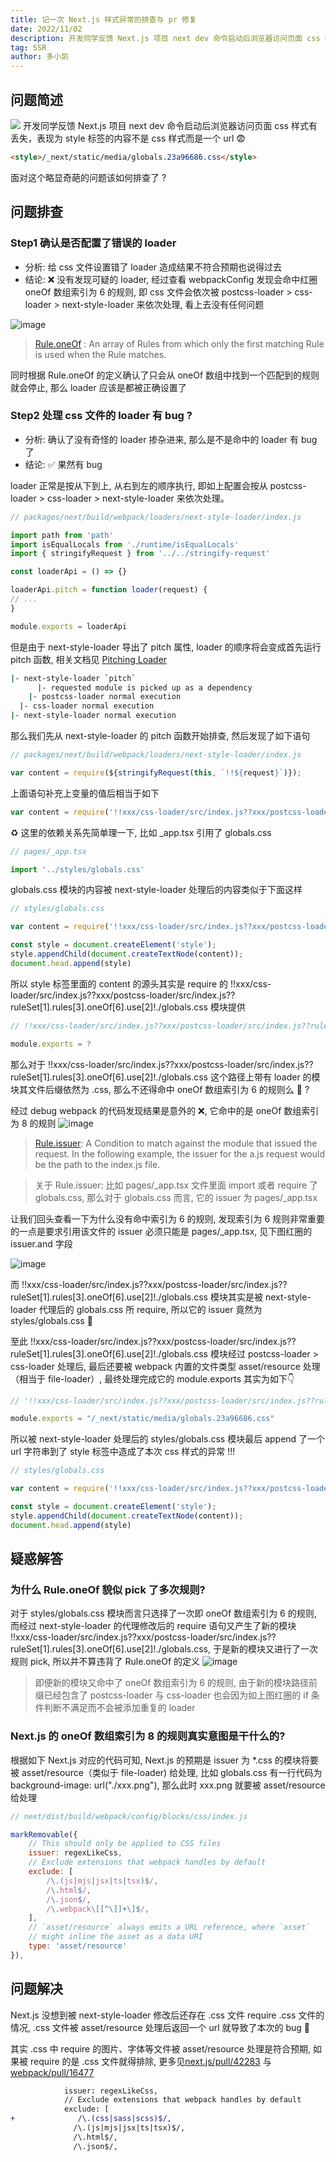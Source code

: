 ```yaml
---
title: 记一次 Next.js 样式异常的排查与 pr 修复
date: 2022/11/02
description: 开发同学反馈 Next.js 项目 next dev 命令启动后浏览器访问页面 css 样式有丢失
tag: SSR
author: 多小凯
---
```


## 问题简述
![](https://user-images.githubusercontent.com/23253540/199200650-85f5596d-66d8-45dd-8d4b-3c65071aaed6.png)
开发同学反馈 Next.js 项目 next dev 命令启动后浏览器访问页面 css 样式有丢失，表现为 style 标签的内容不是 css 样式而是一个 url 😨
```html
<style>/_next/static/media/globals.23a96686.css</style>
```
面对这个略显奇葩的问题该如何排查了 ?

## 问题排查
### Step1 确认是否配置了错误的 loader
* 分析: 给 css 文件设置错了 loader 造成结果不符合预期也说得过去
* 结论: ❌ 没有发现可疑的 loader, 经过查看 webpackConfig 发现会命中红圈 oneOf 数组索引为 6 的规则, 即 css 文件会依次被 postcss-loader > css-loader > next-style-loader 来依次处理, 看上去没有任何问题

![image](https://user-images.githubusercontent.com/23253540/199277342-3d4c27bf-f3c8-4f57-a7dd-27f4e0d662fd.png)

> [Rule.oneOf](https://webpack.js.org/configuration/module/#ruleoneof) : An array of Rules from which only the first matching Rule is used when the Rule matches.

同时根据 Rule.oneOf 的定义确认了只会从 oneOf 数组中找到一个匹配到的规则就会停止, 那么 loader 应该是都被正确设置了

### Step2 处理 css 文件的 loader 有 bug ?
* 分析: 确认了没有奇怪的 loader 掺杂进来, 那么是不是命中的 loader 有 bug 了
* 结论: ✅ 果然有 bug

loader 正常是按从下到上, 从右到左的顺序执行, 即如上配置会按从 postcss-loader > css-loader > next-style-loader 来依次处理。

```js
// packages/next/build/webpack/loaders/next-style-loader/index.js

import path from 'path'
import isEqualLocals from './runtime/isEqualLocals'
import { stringifyRequest } from '../../stringify-request'

const loaderApi = () => {}

loaderApi.pitch = function loader(request) {
// ...
}

module.exports = loaderApi
```
但是由于 next-style-loader 导出了 pitch 属性, loader 的顺序将会变成首先运行 pitch 函数, 相关文档见 [Pitching Loader](https://webpack.js.org/api/loaders/#pitching-loader)
```bash
|- next-style-loader `pitch`
      |- requested module is picked up as a dependency
    |- postcss-loader normal execution
  |- css-loader normal execution
|- next-style-loader normal execution
```
那么我们先从 next-style-loader 的 pitch 函数开始排查, 然后发现了如下语句
```js
// packages/next/build/webpack/loaders/next-style-loader/index.js

var content = require(${stringifyRequest(this, `!!${request}`)});
```
上面语句补充上变量的值后相当于如下
```js
var content = require('!!xxx/css-loader/src/index.js??xxx/postcss-loader/src/index.js??ruleSet[1].rules[3].oneOf[6].use[2]!./globals.css')
```
♻️ 这里的依赖关系先简单理一下, 比如 _app.tsx 引用了 globals.css
```js
// pages/_app.tsx

import '../styles/globals.css'
```
globals.css 模块的内容被 next-style-loader 处理后的内容类似于下面这样
```js
// styles/globals.css

var content = require('!!xxx/css-loader/src/index.js??xxx/postcss-loader/src/index.js??ruleSet[1].rules[3].oneOf[6].use[2]!./globals.css')

const style = document.createElement('style');
style.appendChild(document.createTextNode(content));
document.head.append(style)
```
所以 style 标签里面的 content 的源头其实是 require 的 !!xxx/css-loader/src/index.js??xxx/postcss-loader/src/index.js??ruleSet[1].rules[3].oneOf[6].use[2]!./globals.css 模块提供

```js
// !!xxx/css-loader/src/index.js??xxx/postcss-loader/src/index.js??ruleSet[1].rules[3].oneOf[6].use[2]!./globals.css

module.exports = ?
```

那么对于 !!xxx/css-loader/src/index.js??xxx/postcss-loader/src/index.js??ruleSet[1].rules[3].oneOf[6].use[2]!./globals.css 这个路径上带有 loader 的模块其文件后缀依然为 .css, 那么不还得命中 oneOf 数组索引为 6 的规则么 🤔 ?

经过 debug webpack 的代码发现结果是意外的 ❌, 它命中的是 oneOf 数组索引为 8 的规则
![image](https://user-images.githubusercontent.com/23253540/199278617-be6d6cfc-bde7-4035-b11f-1da0fb97e7a6.png)

> [Rule.issuer](https://webpack.js.org/configuration/module/#ruleissuer): A Condition to match against the module that issued the request. In the following example, the issuer for the a.js request would be the path to the index.js file.

> 关于 Rule.issuer: 比如 pages/_app.tsx 文件里面 import 或者 require 了 globals.css, 那么对于 globals.css 而言, 它的 issuer 为 pages/_app.tsx
 
让我们回头查看一下为什么没有命中索引为 6 的规则, 发现索引为 6 规则非常重要的一点是要求引用该文件的 issuer 必须只能是 pages/_app.tsx, 见下图红圈的 issuer.and 字段

![image](https://user-images.githubusercontent.com/23253540/199280476-6e978a9b-26c8-4e9e-b86d-9bf34d01a3ad.png)

而 !!xxx/css-loader/src/index.js??xxx/postcss-loader/src/index.js??ruleSet[1].rules[3].oneOf[6].use[2]!./globals.css 模块其实是被 next-style-loader 代理后的 globals.css 所 require, 所以它的 issuer 竟然为 styles/globals.css 🤯

至此 !!xxx/css-loader/src/index.js??xxx/postcss-loader/src/index.js??ruleSet[1].rules[3].oneOf[6].use[2]!./globals.css 模块经过 postcss-loader > css-loader 处理后, 最后还要被 webpack 内置的文件类型 asset/resource 处理（相当于 file-loader）, 最终处理完成它的 module.exports 其实为如下👇
```js
// '!!xxx/css-loader/src/index.js??xxx/postcss-loader/src/index.js??ruleSet[1].rules[3].oneOf[6].use[2]!./globals.css'

module.exports = "/_next/static/media/globals.23a96686.css"
```
所以被 next-style-loader 处理后的 styles/globals.css 模块最后 append 了一个 url 字符串到了 style 标签中造成了本次 css 样式的异常 !!!
```js
// styles/globals.css

var content = require('!!xxx/css-loader/src/index.js??xxx/postcss-loader/src/index.js??ruleSet[1].rules[3].oneOf[6].use[2]!./globals.css')

const style = document.createElement('style');
style.appendChild(document.createTextNode(content));
document.head.append(style)
```

## 疑惑解答
### 为什么 Rule.oneOf 貌似 pick 了多次规则?
对于 styles/globals.css 模块而言只选择了一次即 oneOf 数组索引为 6 的规则, 而经过 next-style-loader 的代理修改后的 require 语句又产生了新的模块 !!xxx/css-loader/src/index.js??xxx/postcss-loader/src/index.js??ruleSet[1].rules[3].oneOf[6].use[2]!./globals.css, 于是新的模块又进行了一次规则 pick, 所以并不算违背了 Rule.oneOf 的定义
![image](https://user-images.githubusercontent.com/23253540/199288932-e4aade71-1f44-45d3-b220-64a53e829df6.png)
> 即便新的模块又命中了 oneOf 数组索引为 6 的规则, 由于新的模块路径前缀已经包含了 postcss-loader 与 css-loader 也会因为如上图红圈的 if 条件判断不满足而不会被添加重复的 loader

### Next.js 的 oneOf 数组索引为 8 的规则真实意图是干什么的?
根据如下 Next.js 对应的代码可知, Next.js 的预期是 issuer 为 *.css 的模块将要被 asset/resource（类似于 file-loader) 给处理, 比如 globals.css 有一行代码为 background-image: url("./xxx.png"), 那么此时 xxx.png 就要被 asset/resource 给处理

```js
// next/dist/build/webpack/config/blocks/css/index.js

markRemovable({
    // This should only be applied to CSS files
    issuer: regexLikeCss,
    // Exclude extensions that webpack handles by default
    exclude: [
        /\.(js|mjs|jsx|ts|tsx)$/,
        /\.html$/,
        /\.json$/,
        /\.webpack\[[^\]]+\]$/, 
    ],
    // `asset/resource` always emits a URL reference, where `asset`
    // might inline the asset as a data URI
    type: 'asset/resource'
}), 
```
## 问题解决
Next.js 没想到被 next-style-loader 修改后还存在 .css 文件 require .css 文件的情况, .css 文件被 asset/resource 处理后返回一个 url 就导致了本次的 bug 🐛

其实 .css 中 require 的图片、字体等文件被 asset/resource 处理是符合预期, 如果被 require 的是 .css 文件就得排除, 更多见[next.js/pull/42283](https://github.com/vercel/next.js/pull/42283) 与 [webpack/pull/16477](https://github.com/webpack/webpack/pull/16477)
```diff
            issuer: regexLikeCss,
            // Exclude extensions that webpack handles by default
            exclude: [
+              /\.(css|sass|scss)$/,
              /\.(js|mjs|jsx|ts|tsx)$/,
              /\.html$/,
              /\.json$/,
```